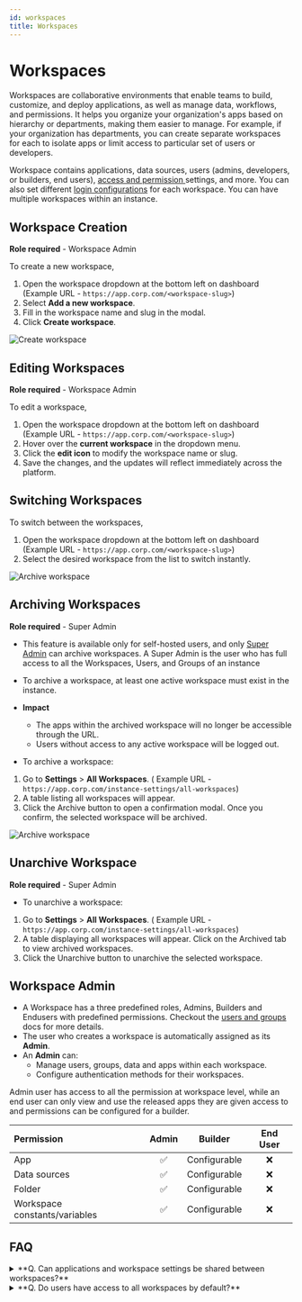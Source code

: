 ```yaml
---
id: workspaces
title: Workspaces
---
```

# Workspaces

Workspaces are collaborative environments that enable teams to build, customize, and deploy applications, as well as manage data, workflows, and permissions. It helps you organize your organization's apps based on hierarchy or departments, making them easier to manage. For example, if your organization has departments, you can create separate workspaces for each to isolate apps or limit access to particular set of users or developers.

Workspace contains applications, data sources, users (admins, developers, or builders, end users), [access and permission ](/docs/user-management/role-based-access/access-control)settings, and more. You can also set different [login configurations](/docs/user-management/authentication/self-hosted/overview) for each workspace. You can have multiple workspaces within an instance.

## Workspace Creation

**Role required** - Workspace Admin

To create a new workspace,

1.  Open the workspace dropdown at the bottom left on dashboard (Example URL - `https://app.corp.com/<workspace-slug>`)
2.  Select **Add a new workspace**.
3.  Fill in the workspace name and slug in the modal.
4.  Click **Create workspace**.

<img className="screenshot-full img-l" src="/img/tooljet-setup/workspace/create-workspace.png" alt="Create workspace" />

## Editing Workspaces
**Role required** - Workspace Admin

To edit a workspace,

1. Open the workspace dropdown at the bottom left on dashboard (Example URL - `https://app.corp.com/<workspace-slug>`)
2. Hover over the **current workspace** in the dropdown menu.
3.  Click the **edit icon** to modify the workspace name or slug.
4.  Save the changes, and the updates will reflect immediately across the platform.

## Switching Workspaces

To switch between the workspaces,

1.  Open the workspace dropdown at the bottom left on dashboard (Example URL - `https://app.corp.com/<workspace-slug>`)
2.  Select the desired workspace from the list to switch instantly.
<img className="screenshot-full img-s" src="/img/tooljet-setup/workspace/switch-workspace.png" alt="Archive workspace" />

## Archiving Workspaces
**Role required** - Super Admin

-   This feature is available only for self-hosted users, and only [Super Admin](/docs/user-management/role-based-access/super-admin) can archive workspaces. A Super Admin is the user who has full access to all the Workspaces, Users, and Groups of an instance
-   To archive a workspace, at least one active workspace must exist in the instance.

-   **Impact**
    -   The apps within the archived workspace will no longer be accessible through the URL.
    -   Users without access to any active workspace will be logged out.

-   To archive a workspace:

1.  Go to **Settings** > **All Workspaces**. ( Example URL - `https://app.corp.com/instance-settings/all-workspaces`)
2.  A table listing all workspaces will appear.
3.  Click the Archive button to open a confirmation modal. Once you confirm, the selected workspace will be archived.


<img className="screenshot-full img-l" src="/img/tooljet-setup/workspace/archive-workspace.png" alt="Archive workspace" />

## Unarchive Workspace

**Role required** - Super Admin

-   To unarchive a workspace:

1.  Go to **Settings** > **All Workspaces**. ( Example URL - `https://app.corp.com/instance-settings/all-workspaces`)
2.  A table displaying all workspaces will appear. Click on the Archived tab to view archived workspaces.
3.  Click the Unarchive button to unarchive the selected workspace.

## Workspace Admin

-   A Workspace has a three predefined roles, Admins, Builders and Endusers with predefined permissions. Checkout the [users and groups](/docs/user-management/role-based-access/user-roles) docs for more details.
-   The user who creates a workspace is automatically assigned as its **Admin**.
-   An **Admin** can:
    -   Manage users, groups, data and apps within each workspace.
    -   Configure authentication methods for their workspaces.

Admin user has access to all the permission at workspace level, while an end user can only view and use the released apps they are given access to and permissions can be configured for a builder.

|          Permission           | Admin | Builder | End User |
|:------------------------------|:-----:|:-------:|:--------:|
| App                           |  ✅   | Configurable |    ❌    | 
| Data sources                  |  ✅   | Configurable |    ❌    |
| Folder                        |  ✅   | Configurable |    ❌    |
| Workspace constants/variables |  ✅   | Configurable |    ❌    |


## FAQ

<details id="tj-dropdown">
    <summary>
         **Q. Can applications and workspace settings be shared between workspaces?**
    </summary>
**No**, applications and workspace settings cannot be shared directly between workspaces. Each workspace operates independently, maintaining its own applications and configurations. However, you can **export an application** from one workspace and **import it** into another. For more details, refer to the [Import and Export Applications](/docs/app-builder/importing-exporting-applications/) documentation.

</details>

<details id="tj-dropdown">
    <summary>
     **Q. Do users have access to all workspaces by default?**
    </summary>
**No**, users need to be **invited** to a specific workspace to access the apps and data within that workspace. Refer to [invite users](/docs/user-management/role-based-access/user-roles) documentation for more details

</details>

